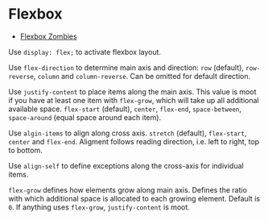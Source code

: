 # Flexbox

- [Flexbox Zombies](https://mastery.games/flexboxzombies/)

Use `display: flex;` to activate flexbox layout.

Use `flex-direction` to determine main axis and direction: `row` (default),
`row-reverse`, `column` and `column-reverse`. Can be omitted for default
direction.

Use `justify-content` to place items along the main axis. This value is moot if
you have at least one item with `flex-grow`, which will take up all additional
available space. `flex-start` (default), `center`, `flex-end`, `space-between`,
`space-around` (equal space around each item).

Use `algin-items` to align along cross axis. `stretch` (default), `flex-start`,
`center` and `flex-end`. Aligment follows reading direction, i.e. left to right,
top to bottom.

Use `align-self` to define exceptions along the cross-axis for individual items.

`flex-grow` defines how elements grow along main axis. Defines the ratio with
which additional space is allocated to each growing element. Default is `0`. If
anything uses `flex-grow`, `justify-content` is moot.
